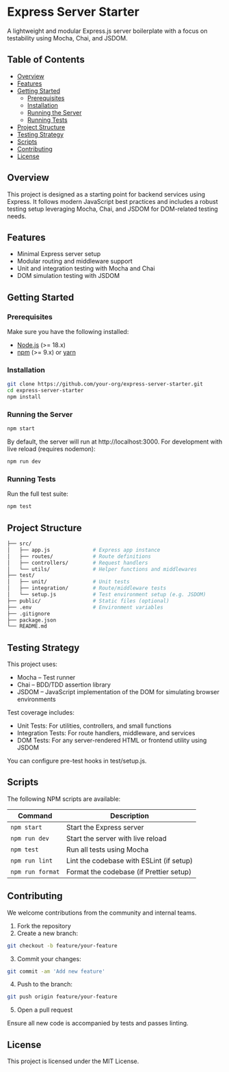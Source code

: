 # Express Server Starter

A lightweight and modular Express.js server boilerplate with a focus on testability using Mocha, Chai, and JSDOM.

## Table of Contents

- [Overview](#overview)
- [Features](#features)
- [Getting Started](#getting-started)
  - [Prerequisites](#prerequisites)
  - [Installation](#installation)
  - [Running the Server](#running-the-server)
  - [Running Tests](#running-tests)
- [Project Structure](#project-structure)
- [Testing Strategy](#testing-strategy)
- [Scripts](#scripts)
- [Contributing](#contributing)
- [License](#license)

## Overview

This project is designed as a starting point for backend services using Express. It follows modern JavaScript best practices and includes a robust testing setup leveraging Mocha, Chai, and JSDOM for DOM-related testing needs.

## Features

- Minimal Express server setup
- Modular routing and middleware support
- Unit and integration testing with Mocha and Chai
- DOM simulation testing with JSDOM

## Getting Started

### Prerequisites

Make sure you have the following installed:

- [Node.js](https://nodejs.org/) (>= 18.x)
- [npm](https://www.npmjs.com/) (>= 9.x) or [yarn](https://yarnpkg.com/)

### Installation

```bash
git clone https://github.com/your-org/express-server-starter.git
cd express-server-starter
npm install
```

### Running the Server

```bash
npm start
```

By default, the server will run at http://localhost:3000.
For development with live reload (requires nodemon):

```bash
npm run dev
```

### Running Tests

Run the full test suite:

```bash
npm test
```

## Project Structure

```bash
├── src/
│   ├── app.js              # Express app instance
│   ├── routes/             # Route definitions
│   ├── controllers/        # Request handlers
│   └── utils/              # Helper functions and middlewares
├── test/
│   ├── unit/               # Unit tests
│   ├── integration/        # Route/middleware tests
│   └── setup.js            # Test environment setup (e.g. JSDOM)
├── public/                 # Static files (optional)
├── .env                    # Environment variables
├── .gitignore
├── package.json
└── README.md
```

## Testing Strategy

This project uses:

- Mocha – Test runner
- Chai – BDD/TDD assertion library
- JSDOM – JavaScript implementation of the DOM for simulating browser environments

Test coverage includes:

- Unit Tests: For utilities, controllers, and small functions
- Integration Tests: For route handlers, middleware, and services
- DOM Tests: For any server-rendered HTML or frontend utility using JSDOM

You can configure pre-test hooks in test/setup.js.

## Scripts

The following NPM scripts are available:

| Command          | Description                              |
| ---------------- | ---------------------------------------- |
| `npm start`      | Start the Express server                 |
| `npm run dev`    | Start the server with live reload        |
| `npm test`       | Run all tests using Mocha                |
| `npm run lint`   | Lint the codebase with ESLint (if setup) |
| `npm run format` | Format the codebase (if Prettier setup)  |

## Contributing

We welcome contributions from the community and internal teams.

1. Fork the repository
2. Create a new branch:
```bash
git checkout -b feature/your-feature
```
3. Commit your changes:
```bash
git commit -am 'Add new feature'
```
4. Push to the branch:
```bash
git push origin feature/your-feature
```
5. Open a pull request

Ensure all new code is accompanied by tests and passes linting.

## License

This project is licensed under the MIT License.